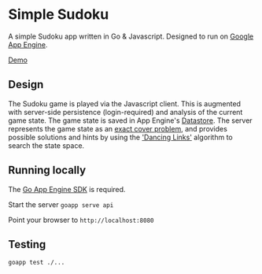 # Simple Sudoku 

A simple Sudoku app written in Go & Javascript. Designed to run on [Google App Engine](https://cloud.google.com/appengine/docs).

[Demo](http://sudoku-simple.appspot.com)

## Design

The Sudoku game is played via the Javascript client. This is augmented with
server-side persistence (login-required) and analysis of the current game state.
The game state is saved in App Engine's [Datastore](https://cloud.google.com/appengine/docs/go/datastore/). The server represents the
game state as an [exact cover problem](http://en.wikipedia.org/wiki/Exact_cover), and provides possible solutions and hints
by using the ['Dancing
Links'](http://www-cs-faculty.stanford.edu/~uno/papers/dancing-color.ps.gz) algorithm to search the state space.

## Running locally
The [Go App Engine SDK](https://cloud.google.com/appengine/docs/go/) is required.

Start the server
`goapp serve api`

Point your browser to `http://localhost:8080` 

## Testing

`goapp test ./...`
